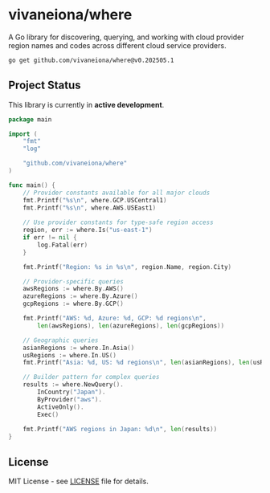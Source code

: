 # vivaneiona/where

A Go library for discovering, querying, and working with cloud provider region names and codes across different cloud service providers.

```bash
go get github.com/vivaneiona/where@v0.202505.1
```

## Project Status

This library is currently in **active development**.

```go
package main

import (
    "fmt"
    "log"

    "github.com/vivaneiona/where"
)

func main() {
    // Provider constants available for all major clouds
    fmt.Printf("%s\n", where.GCP.USCentral1)
    fmt.Printf("%s\n", where.AWS.USEast1)
 
    // Use provider constants for type-safe region access
    region, err := where.Is("us-east-1")
    if err != nil {
        log.Fatal(err)
    }

    fmt.Printf("Region: %s in %s\n", region.Name, region.City)

    // Provider-specific queries
    awsRegions := where.By.AWS()
    azureRegions := where.By.Azure()
    gcpRegions := where.By.GCP()

    fmt.Printf("AWS: %d, Azure: %d, GCP: %d regions\n", 
        len(awsRegions), len(azureRegions), len(gcpRegions))

    // Geographic queries
    asianRegions := where.In.Asia()
    usRegions := where.In.US()
    fmt.Printf("Asia: %d, US: %d regions\n", len(asianRegions), len(usRegions))

    // Builder pattern for complex queries
    results := where.NewQuery().
        InCountry("Japan").
        ByProvider("aws").
        ActiveOnly().
        Exec()
    
    fmt.Printf("AWS regions in Japan: %d\n", len(results))
}
```

## License

MIT License - see [LICENSE](LICENSE) file for details.
